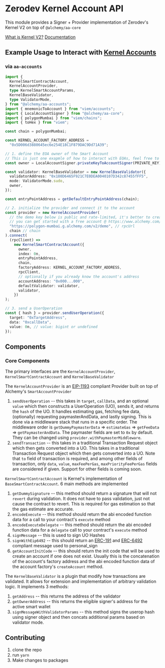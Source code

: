 # Zerodev Kernel Account API

This module provides a Signer + Provider implementation of Zerodev's Kernel V2 on top of `@alchemy/aa-core`

[What is Kernel V2?](https://docs.zerodev.app/blog/kernel-v2-and-the-lessons-we-learned)
[Documentation](https://docs.zerodev.app/use-wallets/overview)

## Example Usage to Interact with [Kernel Accounts](https://github.com/zerodevapp/kernel/blob/main/src/Kernel.sol)

### via `aa-accounts`

```ts
import {
  KernelSmartContractAccount,
  KernelAccountProvider,
  type KernelSmartAccountParams,
  KernelBaseValidator,
  type ValidatorMode,
} from "@alchemy/aa-accounts";
import { mnemonicToAccount } from "viem/accounts";
import { LocalAccountSigner } from "@alchemy/aa-core";
import { polygonMumbai } from "viem/chains";
import { toHex } from "viem";

const chain = polygonMumbai;

const KERNEL_ACCOUNT_FACTORY_ADDRESS =
  "0x5D006d3880645ec6e254E18C1F879DAC9Dd71A39";

// 1. define the EOA owner of the Smart Account
// This is just one exapmle of how to interact with EOAs, feel free to use any other interface
const owner = LocalAccountSigner.privateKeyToAccountSigner(PRIVATE_KEY);

const validator: KernelBaseValidator = new KernelBaseValidator({
  validatorAddress: "0x180D6465F921C7E0DEA0040107D342c87455fFF5",
  mode: ValidatorMode.sudo,
  owner,
});

const entryPointAddress = getDefaultEntryPointAddress(chain);

// 2. initialize the provider and connect it to the account
const provider = new KernelAccountProvider(
  // the demo key below is public and rate-limited, it's better to create a new one
  // you can get started with a free account @ https://www.alchemy.com/
  "https://polygon-mumbai.g.alchemy.com/v2/demo", // rpcUrl
  chain // chain
).connect(
  (rpcClient) =>
    new KernelSmartContractAccount({
      owner,
      index: 0n,
      entryPointAddress,
      chain,
      factoryAddress: KERNEL_ACCOUNT_FACTORY_ADDRESS,
      rpcClient,
      // optionally if you already know the account's address
      accountAddress: "0x000...000",
      defaultValidator: validator,
      validator,
    })
);

// 3. send a UserOperation
const { hash } = provider.sendUserOperation({
  target: "0xTargetAddress",
  data: "0xcallData",
  value: 0n, // value: bigint or undefined
});
```

## Components

### Core Components

The primary interfaces are the `KernelAccountProvider`, `KernelSmartContractAccount` and `KernelBaseValidator`

The `KernelAccountProvider` is an [EIP-1193](https://eips.ethereum.org/EIPS/eip-1193) compliant Provider built on top of Alchemy's `SmartAccountProvider`

1. `sendUserOperation` -- this takes in `target`, `callData`, and an optional `value` which then constructs a UserOperation (UO), sends it, and returns the `hash` of the UO. It handles estimating gas, fetching fee data, (optionally) requesting paymasterAndData, and lastly signing. This is done via a middleware stack that runs in a specific order. The middleware order is `getDummyPaymasterData` => `estimateGas` => `getFeeData` => `getPaymasterAndData`. The paymaster fields are set to `0x` by default. They can be changed using `provider.withPaymasterMiddleware`.
2. `sendTransaction` -- this takes in a traditional Transaction Request object which then gets converted into a UO. This takes in a traditional Transaction Request object which then gets converted into a UO. Note that `to` field of transaction is required, and among other fields of transaction, only `data`, `value`, `maxFeePerGas`, `maxPriorityFeePerGas` fields are considered if given. Support for other fields is coming soon.

`KernelSmartContractAccount` is Kernel's implementation of `BaseSmartContractAccount`. 6 main methods are implemented

1. `getDummySignature` -- this method should return a signature that will not `revert` during validation. It does not have to pass validation, just not cause the contract to revert. This is required for gas estimation so that the gas estimate are accurate.
2. `encodeExecute` -- this method should return the abi encoded function data for a call to your contract's `execute` method
3. `encodeExecuteDelegate` -- this method should return the abi encoded function data for a `delegate` call to your contract's `execute` method
4. `signMessage` -- this is used to sign UO Hashes
5. `signWithEip6492` -- this should return an [ERC-191](https://eips.ethereum.org/EIPS/eip-191) and [ERC-6492](https://eips.ethereum.org/EIPS/eip-6492) compliant message used to personal_sign
6. `getAccountInitCode` -- this should return the init code that will be used to create an account if one does not exist. Usually this is the concatenation of the account's factory address and the abi encoded function data of the account factory's `createAccount` method.

The `KernelBaseValidator` is a plugin that modify how transactions are validated. It allows for extension and implementation of arbitrary validation logic. It implements 3 methods:

1. `getAddress` -- this returns the address of the validator
2. `getOwnerAddress` -- this returns the eligible signer's address for the active smart wallet
3. `signMessageWithValidatorParams` -- this method signs the userop hash using signer object and then concats additional params based on validator mode.

## Contributing

1. clone the repo
2. run `yarn`
3. Make changes to packages
